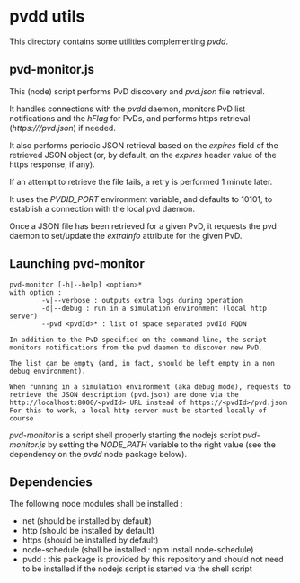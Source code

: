 # pvdd utils

This directory contains some utilities complementing _pvdd_.

## pvd-monitor.js

This (node) script performs PvD discovery and _pvd.json_ file retrieval.

It handles connections with the _pvdd_ daemon, monitors PvD list notifications
and the *hFlag* for PvDs, and performs https retrieval (_https://<pvdid>/pvd.json_)
if needed.

It also performs periodic JSON retrieval based on the *expires* field of the
retrieved JSON object (or, by default, on the *expires* header value of the https
response, if any).

If an attempt to retrieve the file fails, a retry is performed 1 minute later.

It uses the *PVDID\_PORT* environment variable, and defaults to 10101, to establish
a connection with the local pvd daemon.

Once a JSON file has been retrieved for a given PvD, it requests the pvd daemon to
set/update the *extraInfo* attribute for the given PvD.

## Launching pvd-monitor

~~~~
pvd-monitor [-h|--help] <option>*
with option :
        -v|--verbose : outputs extra logs during operation
        -d|--debug : run in a simulation environment (local http server)
        --pvd <pvdId>* : list of space separated pvdId FQDN

In addition to the PvD specified on the command line, the script
monitors notifications from the pvd daemon to discover new PvD.

The list can be empty (and, in fact, should be left empty in a non
debug environment).

When running in a simulation environment (aka debug mode), requests to
retrieve the JSON description (pvd.json) are done via the
http://localhost:8000/<pvdId> URL instead of https://<pvdId>/pvd.json
For this to work, a local http server must be started locally of course
~~~~

*pvd-monitor* is a script shell properly starting the nodejs script
*pvd-monitor.js* by setting the *NODE\_PATH* variable to the right
value (see the dependency on the _pvdd_ node package below).


## Dependencies

The following node modules shall be installed :

* net (should be installed by default)
* http (should be installed by default)
* https (should be installed by default)
* node-schedule (shall be installed : npm install node-schedule)
* pvdd : this package is provided by this repository and should not
need to be installed if the nodejs script is started via the shell
script

